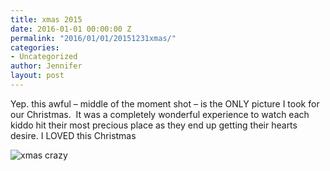 ```yaml
---
title: xmas 2015
date: 2016-01-01 00:00:00 Z
permalink: "2016/01/01/20151231xmas/"
categories:
- Uncategorized
author: Jennifer
layout: post
---
```


Yep. this awful &#8211; middle of the moment shot &#8211; is the ONLY picture I took for our Christmas. &nbsp;It was a completely wonderful experience to watch each kiddo hit their most precious place as they end up getting their hearts desire. I LOVED this Christmas&nbsp;

![xmas crazy](/teamelam/assets/images/2016-01-01-20151231xmas.jpg)
